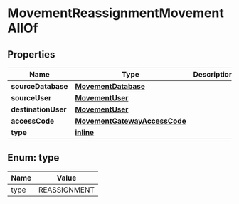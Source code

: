 
# MovementReassignmentMovementAllOf

## Properties
Name | Type | Description | Notes
------------ | ------------- | ------------- | -------------
**sourceDatabase** | [**MovementDatabase**](MovementDatabase.md) |  |  [optional]
**sourceUser** | [**MovementUser**](MovementUser.md) |  |  [optional]
**destinationUser** | [**MovementUser**](MovementUser.md) |  |  [optional]
**accessCode** | [**MovementGatewayAccessCode**](MovementGatewayAccessCode.md) |  |  [optional]
**type** | [**inline**](#Type) |  |  [optional]


<a name="Type"></a>
## Enum: type
Name | Value
---- | -----
type | REASSIGNMENT



